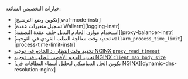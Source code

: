 خيارات التخصيص الشائعة:

* [تكوين وضع الترشيح][waf-mode-instr]
* [تسجيل متغيرات عقدة Wallarm][logging-instr]
* [استخدام موازن الخادم البديل خلف عقدة التصفية][proxy-balancer-instr]
* [تحديد وقت معالجة الطلب الفردي في التوجيه `wallarm_process_time_limit`][process-time-limit-instr]
* [تحديد وقت انتظار رد الخادم في توجيه NGINX `proxy_read_timeout`](https://nginx.org/en/docs/http/ngx_http_proxy_module.html#proxy_read_timeout)
* [تحديد الحجم الأقصى للطلب في توجيه NGINX `client_max_body_size`](https://nginx.org/en/docs/http/ngx_http_core_module.html#client_max_body_size)
* [تكوين الحل الديناميكي لتحليل أسماء النطاقات في NGINX][dynamic-dns-resolution-nginx]